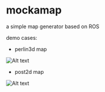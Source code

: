# mockamap
a simple map generator based on ROS

demo cases:

* perlin3d map

![Alt text](https://github.com/HKUST-Aerial-Robotics/mockamap/blob/master/images/perlin3d.png)

* post2d map

![Alt text](https://github.com/HKUST-Aerial-Robotics/mockamap/blob/master/images/post2d.png)

